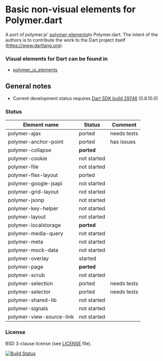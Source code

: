 # Basic non-visual elements for Polymer.dart

A port of polymer.js' [polymer-elements](https://github.com/Polymer/polymer-elements)to Polymer.dart. 
The intent of the authors is to contribute the work to the Dart project itself (https://www.dartlang.org).

### Visual elements for Dart can be found in
* [polymer_ui_elements](https://github.com/ErikGrimes/polymer_ui_elements)

## General notes

* Current development status requires [Dart SDK build 29746](http://gsdview.appspot.com/dart-editor-archive-continuous/29746/) (0.8.10.0)

### Status

Element name                    |   Status    | Comment
------------------------------- | ----------- | --------
polymer-ajax                    | ported      | needs tests
polymer-anchor-point            | ported      | has issues
polymer-collapse                | **ported**  |
polymer-cookie                  | not started |
polymer-file                    | not started |
polymer-flex-layout             | ported      |
polymer-google-jsapi            | not started |
polymer-grid-layout             | not started |
polymer-jsonp                   | not started |
polymer-key-helper              | not started |
polymer-layout                  | not started |
polymer-localstorage            | **ported**  |
polymer-media-query             | not started |
polymer-meta                    | not started |
polymer-mock-data               | not started |
polymer-overlay                 | started     |
polymer-page                    | **ported**  |
polymer-scrub                   | not started |
polymer-selection               | ported      | needs tests
polymer-selector                | ported      | needs tests
polymer-shared-lib              | not started |
polymer-signals                 | not started |
polymer-view-source-link        | not started |


### License
BSD 3-clause license (see [LICENSE](https://github.com/ErikGrimes/polymer_elements/blob/master/LICENSE) file).

[![Build Status](https://drone.io/github.com/ErikGrimes/polymer_elements/status.png)](https://drone.io/github.com/ErikGrimes/polymer_elements/latest)

